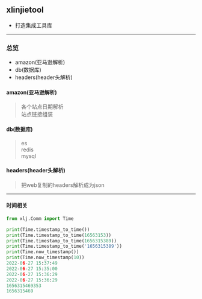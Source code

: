## xlinjietool
- 打造集成工具库
---
### 总览
- amazon(亚马逊解析)
- db(数据库)
- headers(header头解析)
#### amazon(亚马逊解析)
> 各个站点日期解析<br>
> 站点链接组装<br>
#### db(数据库)
> es<br>
> redis<br>
> mysql<br>
#### headers(header头解析)
> 把web复制的headers解析成为json

---
#### 时间相关
```python
from xlj.Comm import Time

print(Time.timestamp_to_time())
print(Time.timestamp_to_time(16563153))
print(Time.timestamp_to_time(1656315389))
print(Time.timestamp_to_time('1656315389'))
print(Time.now_timestamp())
print(Time.now_timestamp(10))
2022-06-27 15:37:49
2022-06-27 15:35:00
2022-06-27 15:36:29
2022-06-27 15:36:29
1656315469353
1656315469
```